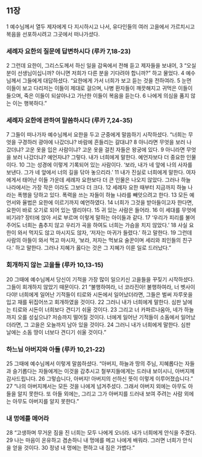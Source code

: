 ## 11장
1 예수님께서 열두 제자에게 다 지시하시고 나서, 유다인들의 여러 고을에서 가르치시고 복음을 선포하시려고 그곳에서 떠나가셨다.
### 세례자 요한의 질문에 답변하시다 (루카 7,18-23)
2 그런데 요한이, 그리스도께서 하신 일을 감옥에서 전해 듣고 제자들을 보내어,
3 “오실 분이 선생님이십니까? 아니면 저희가 다른 분을 기다려야 합니까?” 하고 물었다.
4 예수님께서 그들에게 대답하셨다. “요한에게 가서 너희가 보고 듣는 것을 전하여라.
5 눈먼 이들이 보고 다리저는 이들이 제대로 걸으며, 나병 환자들이 깨끗해지고 귀먹은 이들이 들으며, 죽은 이들이 되살아나고 가난한 이들이 복음을 듣는다.
6 나에게 의심을 품지 않는 이는 행복하다.”
### 세례자 요한에 관하여 말씀하시다 (루카 7,24-35)
7 그들이 떠나가자 예수님께서 요한을 두고 군중에게 말씀하기 시작하셨다. “너희는 무엇을 구경하러 광야에 나갔더냐? 바람에 흔들리는 갈대냐?
8 아니라면 무엇을 보러 나갔더냐? 고운 옷을 입은 사람이냐? 고운 옷을 걸친 자들은 왕궁에 있다.
9 아니라면 무엇을 보러 나갔더냐? 예언자냐? 그렇다. 내가 너희에게 말한다. 예언자보다 더 중요한 인물이다.
10 그는 성경에 이렇게 기록되어 있는 사람이다. ‘보라, 내가 네 앞에 나의 사자를 보낸다. 그가 네 앞에서 너의 길을 닦아 놓으리라.’
11 내가 진실로 너희에게 말한다. 여자에게서 태어난 이들 가운데 세례자 요한보다 더 큰 인물은 나오지 않았다. 그러나 하늘 나라에서는 가장 작은 이라도 그보다 더 크다.
12 세례자 요한 때부터 지금까지 하늘 나라는 폭행을 당하고 있다. 폭력을 쓰는 자들이 하늘 나라를 빼앗으려고 한다.
13 모든 예언서와 율법은 요한에 이르기까지 예언하였다.
14 너희가 그것을 받아들이고자 한다면, 요한이 바로 오기로 되어 있는 엘리야다.
15 귀 있는 사람은 들어라.
16 이 세대를 무엇에 비기랴? 장터에 앉아 서로 부르며 이렇게 말하는 아이들과 같다.
17 ‘우리가 피리를 불어 주어도 너희는 춤추지 않고 우리가 곡을 하여도 너희는 가슴을 치지 않았다.’
18 사실 요한이 와서 먹지도 않고 마시지도 않자, ‘저자는 마귀가 들렸다.’ 하고 말한다.
19 그런데 사람의 아들이 와서 먹고 마시자, ‘보라, 저자는 먹보요 술꾼이며 세리와 죄인들의 친구다.’ 하고 말한다. 그러나 지혜가 옳다는 것은 그 지혜가 이룬 일로 드러났다.”
### 회개하지 않는 고을들 (루카 10,13-15)
20 그때에 예수님께서 당신이 기적을 가장 많이 일으키신 고을들을 꾸짖기 시작하셨다. 그들이 회개하지 않았기 때문이다.
21 “불행하여라, 너 코라진아! 불행하여라, 너 벳사이다야! 너희에게 일어난 기적들이 티로와 시돈에서 일어났더라면, 그들은 벌써 자루옷을 입고 재를 뒤집어쓰고 회개하였을 것이다.
22 그러니 내가 너희에게 말한다. 심판 날에는 티로와 시돈이 너희보다 견디기 쉬울 것이다.
23 그리고 너 카파르나움아, 네가 하늘까지 오를 성싶으냐? 저승까지 떨어질 것이다. 너에게 일어난 기적들이 소돔에서 일어났더라면, 그 고을은 오늘까지 남아 있을 것이다.
24 그러니 내가 너희에게 말한다. 심판 날에는 소돔 땅이 너보다 견디기 쉬울 것이다.”
### 하느님 아버지와 아들 (루카 10,21-22)
25 그때에 예수님께서 이렇게 말씀하셨다. “아버지, 하늘과 땅의 주님, 지혜롭다는 자들과 슬기롭다는 자들에게는 이것을 감추시고 철부지들에게는 드러내 보이시니, 아버지께 감사드립니다.
26 그렇습니다, 아버지! 아버지의 선하신 뜻이 이렇게 이루어졌습니다.”
27 “나의 아버지께서는 모든 것을 나에게 넘겨주셨다. 그래서 아버지 외에는 아무도 아들을 알지 못한다. 또 아들 외에는, 그리고 그가 아버지를 드러내 보여 주려는 사람 외에는 아무도 아버지를 알지 못한다.”
### 내 멍에를 메어라
28 “고생하며 무거운 짐을 진 너희는 모두 나에게 오너라. 내가 너희에게 안식을 주겠다.
29 나는 마음이 온유하고 겸손하니 내 멍에를 메고 나에게 배워라. 그러면 너희가 안식을 얻을 것이다.
30 정녕 내 멍에는 편하고 내 짐은 가볍다.”
